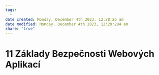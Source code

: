```yaml
---
tags:
  - 
date created: Monday, December 4th 2023, 12:28:26 am
date modified: Monday, December 4th 2023, 12:29:284 am
share: "true"
---
```


# 11 Základy Bezpečnosti Webových Aplikací